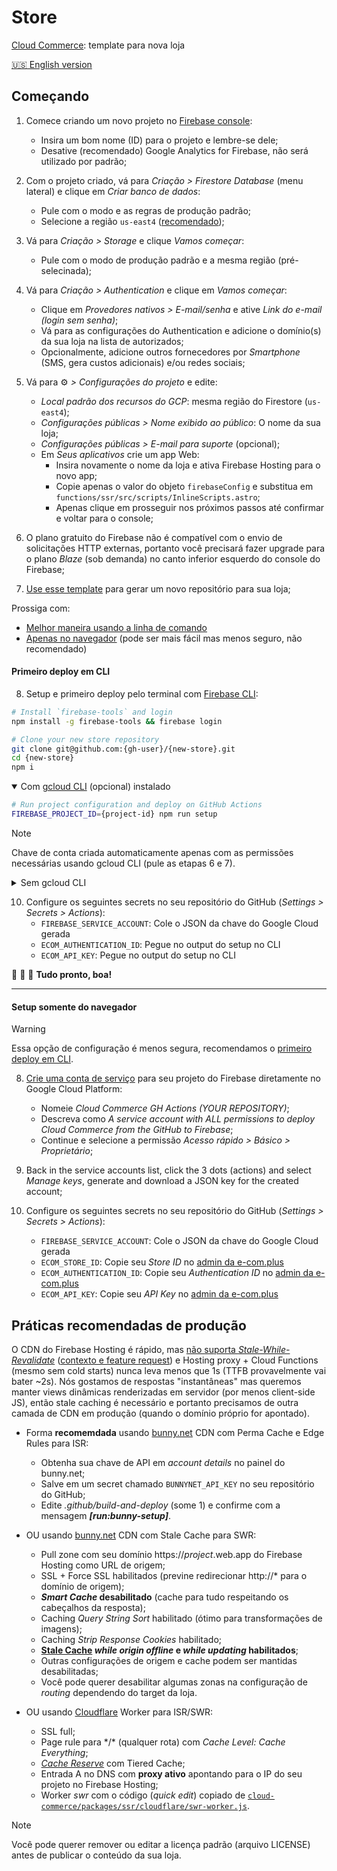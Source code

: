 # Store

[Cloud Commerce](https://github.com/ecomplus/cloud-commerce): template para nova loja

[:us: English version](./SETUP.md)

## Começando

1. Comece criando um novo projeto no [Firebase console](https://console.firebase.google.com/):
    - Insira um bom nome (ID) para o projeto e lembre-se dele;
    - Desative (recomendado) Google Analytics for Firebase, não será utilizado por padrão;

2. Com o projeto criado, vá para _Criação > Firestore Database_ (menu lateral) e clique em _Criar banco de dados_:
    - Pule com o modo e as regras de produção padrão;
    - Selecione a região `us-east4` ([recomendado](https://github.com/ecomplus/cloud-commerce/issues/164));

3. Vá para _Criação > Storage_ e clique _Vamos começar_:
    - Pule com o modo de produção padrão e a mesma região (pré-selecinada);

4. Vá para _Criação > Authentication_ e clique em _Vamos começar_:
    - Clique em _Provedores nativos > E-mail/senha_ e ative _Link do e-mail (login sem senha)_;
    - Vá para as configurações do Authentication e adicione o domínio(s) da sua loja na lista de autorizados;
    - Opcionalmente, adicione outros fornecedores por _Smartphone_ (SMS, gera custos adicionais) e/ou redes sociais;

5. Vá para :gear: _> Configurações do projeto_ e edite:
    - _Local padrão dos recursos do GCP_: mesma região do Firestore (`us-east4`);
    - _Configurações públicas > Nome exibido ao público_: O nome da sua loja;
    - _Configurações públicas > E-mail para suporte_ (opcional);
    - Em _Seus aplicativos_ crie um app Web:
        + Insira novamente o nome da loja e ativa Firebase Hosting para o novo app;
        + Copie apenas o valor do objeto `firebaseConfig` e substitua em `functions/ssr/src/scripts/InlineScripts.astro`;
        + Apenas clique em prosseguir nos próximos passos até confirmar e voltar para o console;

6. O plano gratuito do Firebase não é compatível com o envio de solicitações HTTP externas, portanto você precisará fazer upgrade para o plano _Blaze_ (sob demanda) no canto inferior esquerdo do console do Firebase;

7. [Use esse template](https://github.com/ecomplus/store/generate) para gerar um novo repositório para sua loja;

Prossiga com:
- [Melhor maneira usando a linha de comando](#primeiro-deploy-em-cli)
- [Apenas no navegador](#setup-somente-do-navegador) (pode ser mais fácil mas menos seguro, não recomendado)

#### Primeiro deploy em CLI

8. Setup e primeiro deploy pelo terminal com [Firebase CLI](https://firebase.google.com/docs/cli):
```bash
# Install `firebase-tools` and login
npm install -g firebase-tools && firebase login
```
```bash
# Clone your new store repository
git clone git@github.com:{gh-user}/{new-store}.git
cd {new-store}
npm i
```

<details open>
<summary>Com <a href="https://cloud.google.com/sdk/docs/install">gcloud CLI</a> (opcional) instalado</summary>

```bash
# Run project configuration and deploy on GitHub Actions
FIREBASE_PROJECT_ID={project-id} npm run setup
```

> [!NOTE]
> Chave de conta criada automaticamente apenas com as permissões necessárias usando gcloud CLI (pule as etapas 6 e 7).

</details>

<details>
<summary>Sem gcloud CLI</summary>

```bash
# Run project configuration and first deploy
FIREBASE_PROJECT_ID={project-id} npm run setup -- --no-gcloud
npm run deploy
```

8. [Crie uma conta de serviço](https://console.cloud.google.com/iam-admin/serviceaccounts) para seu projeto do Firebase diretamente no Google Cloud Platform:
    - Nomeie _Cloud Commerce GH Actions (YOUR REPOSITORY)_;
    - Descreva como _A service account with permission to deploy Cloud Commerce from the GitHub repository to Firebase_;
    - Continue e selecione as seguintes permissões:
        1. _Administrador do Firebase_
        2. _Leitor de chaves de API_
        3. _Leitor do Cloud Run_
        4. _Administrador do Cloud Functions_
        5. _Administrador do Artifact Registry_
        6. _Criador do App Engine_
        7. _Administrador do App Engine_
        8. _Administrador do Cloud Scheduler_
        9. _Usuário da conta de serviço_

9. De volta na lista de contas de serviço, clique nos 3 pontos (ações) and selecione _Gerenciar chaves_, crie e faça o download de uma nova chave JSON para a conta recém criada;

</details>

10. Configure os seguintes secrets no seu repositório do GitHub (_Settings > Secrets > Actions_):
    - `FIREBASE_SERVICE_ACCOUNT`: Cole o JSON da chave do Google Cloud gerada
    - `ECOM_AUTHENTICATION_ID`: Pegue no output do setup no CLI
    - `ECOM_API_KEY`: Pegue no output do setup no CLI

:checkered_flag: :checkered_flag: :checkered_flag: **Tudo pronto, boa!**

---

#### Setup somente do navegador

> [!WARNING]
> Essa opção de configuração é menos segura, recomendamos o [primeiro deploy em CLI](#primeiro-deploy-em-cli).

8. [Crie uma conta de serviço](https://console.cloud.google.com/iam-admin/serviceaccounts) para seu projeto do Firebase diretamente no Google Cloud Platform:
    - Nomeie _Cloud Commerce GH Actions (YOUR REPOSITORY)_;
    - Descreva como _A service account with ALL permissions to deploy Cloud Commerce from the GitHub to Firebase_;
    - Continue e selecione a permissão _Acesso rápido > Básico > Proprietário_;

9. Back in the service accounts list, click the 3 dots (actions) and select _Manage keys_, generate and download a JSON key for the created account;

10. Configure os seguintes secrets no seu repositório do GitHub (_Settings > Secrets > Actions_):
    - `FIREBASE_SERVICE_ACCOUNT`: Cole o JSON da chave do Google Cloud gerada
    - `ECOM_STORE_ID`: Copie seu _Store ID_ no [admin da e-com.plus](https://ecomplus.app/)
    - `ECOM_AUTHENTICATION_ID`: Copie seu _Authentication ID_ no [admin da e-com.plus](https://ecomplus.app/)
    - `ECOM_API_KEY`: Copie seu _API Key_ no [admin da e-com.plus](https://ecomplus.app/)

## Práticas recomendadas de produção

O CDN do Firebase Hosting é rápido, mas [não suporta _Stale-While-Revalidate_](https://firebase.google.com/docs/hosting/manage-cache) ([contexto e feature request](https://firebase.uservoice.com/forums/948424-general/suggestions/47179505-hosting-cdn-cache-stale-while-revalidate)) e Hosting proxy + Cloud Functions (mesmo sem cold starts) nunca leva menos que 1s (TTFB provavelmente vai bater ~2s). Nós gostamos de respostas "instantâneas" mas queremos manter views dinâmicas renderizadas em servidor (por menos client-side JS), então stale caching é necessário e portanto precisamos de outra camada de CDN em produção (quando o domínio próprio for apontado).

- Forma **recomemdada** usando [bunny.net](https://bunny.net/) CDN com Perma Cache e Edge Rules para ISR:
    + Obtenha sua chave de API em _account details_ no painel do bunny.net;
    + Salve em um secret chamado `BUNNYNET_API_KEY` no seu repositório do GitHub;
    + Edite _.github/build-and-deploy_ (some 1) e confirme com a mensagem **_[run:bunny-setup]_**.

- OU usando [bunny.net](https://bunny.net/) CDN com Stale Cache para SWR:
    + Pull zone com seu domínio https://_project_.web.app do Firebase Hosting como URL de origem;
    + SSL + Force SSL habilitados (previne redirecionar http://* para o domínio de origem);
    + **_Smart Cache_ desabilitado** (cache para tudo respeitando os cabeçalhos da resposta);
    + Caching _Query String Sort_ habilitado (ótimo para transformações de imagens);
    + Caching _Strip Response Cookies_ habilitado;
    + **[Stale Cache](https://bunny.net/blog/introducing-stale-cache-more-efficient-cache-handling/) _while origin offline_ e _while updating_ habilitados**;
    + Outras configurações de origem e cache podem ser mantidas desabilitadas;
    + Você pode querer desabilitar algumas zonas na configuração de _routing_ dependendo do target da loja.

- OU usando [Cloudflare](https://www.cloudflare.com/) Worker para ISR/SWR:
    + SSL full;
    + Page rule para \*/\* (qualquer rota) com _Cache Level: Cache Everything_;
    + [_Cache Reserve_](https://www.cloudflare.com/products/cache-reserve/) com Tiered Cache;
    + Entrada A no DNS com **proxy ativo** apontando para o IP do seu projeto no Firebase Hosting;
    + Worker _swr_ com o código (_quick edit_) copiado de [`cloud-commerce/packages/ssr/cloudflare/swr-worker.js`](https://raw.githubusercontent.com/ecomplus/cloud-commerce/main/packages/ssr/cloudflare/swr-worker.js).

> [!NOTE]
> Você pode querer remover ou editar a licença padrão (arquivo LICENSE) antes de publicar o conteúdo da sua loja.
